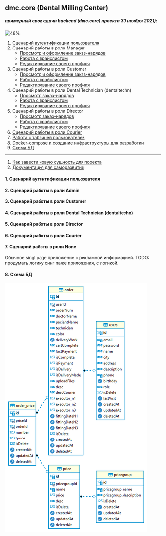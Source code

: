 ## dmc.core (Dental Milling Center)


##### примерный срок сдачи backend (dmc.core) проекта 30 ноября 2021): 
![48%](https://progress-bar.dev/48)

1. [Сценарий аутентификации пользователя](documentation/scenario/scenario-auth-user.md)
2. Сценарий работы в роли Manager
    * [Просмотр и оформление заказ-нарядов](documentation/manager/doc__order_and_order_price__admin.md)
    * [Работа с прайслистом](documentation/manager/doc__price_and_productcategory__admin.md)
    * [Редактирование своего профиля](documentation/manager/doc__user__admin.md)
3. Сценарий работы в роли Customer
    * [Просмотр и оформление заказ-нарядов](documentation/customer/doc__order_and_order_price__customer.md)
    * [Работа с прайслистом](documentation/customer/doc__price_and_productcategory__customer.md)
    * [Редактирование своего профиля](documentation/customer/doc__user__customer.md)
4. Сценарий работы в роли Dental Technician (dentaltechn)
    * [Просмотр заказ-нарядов](documentation/technican/doc__order_and_order_price___technican.md)
    * [Работа с прайслистом](documentation/technican/doc__price_and_productcategory___technican.md)
    * [Редактирование своего профиля](documentation/technican/doc__user__technican.md)
5. Сценарий работы в роли Director
    * [Просмотр заказ-нарядов](documentation/director/doc__order_and_order_price___director.md)
    * [Работа с прайслистом](documentation/director/doc__price_and_productcategory___director.md)
    * [Редактирование своего профиля](documentation/director/doc__user__director.md)
6. [Сценарий работы в роли Courier](####6-script-Courier)
7. [Работа с таблицей пользователей](documentation/CRUD/crud_for_users/crud_for_users.md)
8. [Docker-compose и создание инфраструктуры для разработки](documentation/docker-compose/docker-compose.md)
9. [Схема БД](documentation/dmcdb.png)

---

1. [Как завести новую сущность для пооекта](documentation/new_entity/new_entity.md)
2. [Документация для саморазвития](documentation/library/library.md)

#### 1. Сценарий аутентификации пользователя

#### 2. Сценарий работы в роли Admin

#### 3. Сценарий работы в роли Customer

#### 4. Сценарий работы в роли Dental Technician (dentaltechn)

#### 5. Сценарий работы в роли Director

#### 6. Сценарий работы в роли Courier

#### 7. Сценарий работы в роли None
Обычное singl page приложение c рекламной информацией. 
TODO: продумать логику синг паже приложения, с логикой.

#### 8. Схема БД
![Схема БД](documentation/dmcdb.png)

